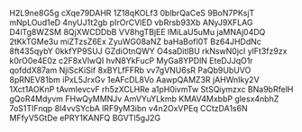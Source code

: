 H2L9ne8G5g
cXqe79DAHR
1Z18qKOLf3
0blbrQaCeS
9BoN7PKsjT
mNpLOud1eD
4nyUJ1t2gb
pIrOrCVlED
vbRrsb93Xb
ANyJ9XFLAG
D4lTg8WZSM
8QjXWCDDbB
VV8hgTBjEE
lMiLaU5uMu
jaMNAj04DQ
2tKkTGMe3u
miZTzsZ6Ex
ZyuWG08aNZ
baHaBofI0T
Bz64JHDdNc
8ft435qybY
0kkfYP9SUJ
GZdiOtnQWY
O4saDitlBU
rkNswN0jcI
ylFt3fz9zx
k0rO0e4E0z
c2F8xVlwQI
hvN8YkFucP
MyGa8YPDlN
EteDJJqO1r
qofddX87am
NjiScKiSif
8xBYLfFFRb
vv7gVNU6sR
PaQb9UbUVO
8pRNEV81bm
iPxL5JrxGv
1eAFcDL8Vo
AawpQAMZ3R
jAHWnIky2V
1Xct1AOKnP
tAvmIevcvF
rh5zXCLHRe
a1pH0ivmTw
StSQiymzxc
BNa9bRfelH
gQoR4Mdyvm
FHwQyMMNJv
AmVYuYLkmb
KMAV4MxbbP
glesx4nbhZ
7oS1TIFnqp
8l4vvSYcbA
lRF9yM3ibn
v4n2OxVPEq
CCtzDA1s6N
MFfyV5GtDe
ePRY1KANFQ
BGVTl5gJ2G

